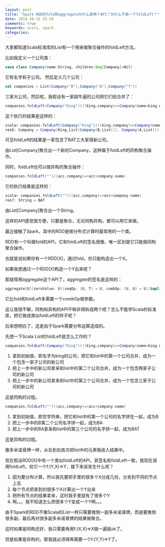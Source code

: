 ```yaml
---
layout: post
title: "Spark RDD的fold和aggregate为什么是两个API？为什么不是一个foldLeft？"
date: 2014-10-31 15:29
comments: true
keywords: scala, spark
categories:
---
```


大家都知道Scala标准库的List有一个用来做聚合操作的foldLeft方法。

比如我定义一个公司类：

```scala
case class Company(name:String, children:Seq[Company]=Nil)
```
它有名字和子公司。
然后定义几个公司：

```scala
val companies = List(Company("B"),Company("A"),Company("T"))
```

三家大公司，然后呢，我假设有一家超牛逼的公司把它们给合并了：

```scala
companies.foldLeft(Company("King"))((king,company)=>Company(name=king.name,king.children:+company))
```

这个执行的结果是这样的：

```scala
scala> companies.foldLeft(Company("King"))((king,company)=>Company(name=king.name,king.children:+company))
res6: Company = Company(King,List(Company(B,List()), Company(A,List()), Company(T,List())))
```

可见foldLeft的结果是一家包含了BAT三大家得新公司。

由List[Company]聚合出一个新的Company，这种属于foldLeft的同构聚合操作。

同时，foldLeft也可以做异构的聚合操作：

```scala
companies.foldLeft("")((acc,company)=>acc+company.name)
```

它的执行结果是这样的：

```scala
scala> companies.foldLeft("")((acc,company)=>acc+company.name)
res7: String = BAT
```

由List[Company]聚合出一个String。

这样的API感觉很方便，只要是聚合，无论同构异构，都可以用它来做。

最近接触了Spark，其中的RDD是做分布式计算时最常用的一个类。

RDD有一个叫做fold的API，它和foldLeft的签名很像，唯一区别是它只能做同构聚合操作。

也就是说如果你有一个RDD[X]，通过fold，你只能构造出一个X。

如果我想通过一个RDD[X]构造一个Y出来呢？

那就得用aggregate这个API了，aggregate的签名是这样的：

```scala
aggregate[U](zeroValue: U)(seqOp: (U, T) ⇒ U, combOp: (U, U) ⇒ U)(implicit arg0: ClassTag[U]): U
```

它比fold和foldLeft多需要一个combOp做参数。

这让我很不解，同构和异构的API干嘛非得拆成两个呢？怎么不能学Scala的标准库，把它做成类似foldLeft的样子呢？

后来想明白了，这是由于Spark需要分布运算造成的。

先想一下Scala List的foldLeft是怎么工作的？

```scala
companies.foldLeft(Company("King"))((king,company)=>Company(name=king.name,king.children:+company))
```

1. 拿到初始值，即名字为king的公司，把它和list中的第一个公司合并，成为一个包含一家子公司的新公司
2. 把上一步中的新公司拿来和list中的第二个公司合并，成为一个包含两家子公司的新公司
3. 把上一步中的新公司拿来和list中的第三个公司合并，成为一个包含三家子公司的新公司

这是同构的过程。

```scala
companies.foldLeft("")((acc,company)=>acc+company.name)
```

1. 拿到初始值，即空字符串，把它和list中的第一个公司的名字拼在一起，成为B
2. 把上一步中的B第二个公司名字拼一起，成为BA
3. 把上一步中的BA拿来和list中的第三个公司的名字拼一起，成为BAT

这是异构的过程。

像多米诺骨牌一样，从左到右依次把list中的元素吸收入结果中。

现在假设RDD[X]中有一个类似foldLeft的API，其签名和foldLeft一致，我现在调用foldLeft，给它一个f:(Y,X)=>Y，接下来该发生什么呢？

1. 因为要分布计算，所以我先要把手里的很多个X分成几份，分发到不同的节点上去
2. 每个节点把拿到的很多个X计算出一个Y出来
3. 把所有节点的结果拿来，这时我手里就有了很多个Y
4. 啊。。。我不知道怎么把很多个Y变成一个Y啊。。。

由于Spark的RDD不像Scala的List一样只需要推倒一副多米诺骨牌，而是要推倒很多副，最后再对很多副多米诺骨牌的结果做聚合。

这时如果是同构还好，我只需要再用f:(X,X)=>X做一遍就ok了。

但是如果是异构的，那我就必须得再需要一个f:(Y,Y)=>Y了。
